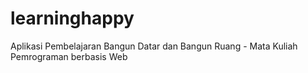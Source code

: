# learninghappy
Aplikasi Pembelajaran Bangun Datar dan Bangun Ruang - Mata Kuliah Pemrograman berbasis Web
